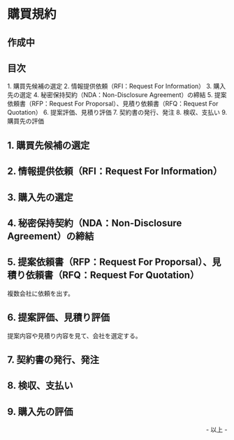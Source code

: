 # 購買規約

## 作成中

## 目次

1\. 購買先候補の選定
2\. 情報提供依頼（RFI：Request For Information）
3\. 購入先の選定
4\. 秘密保持契約（NDA：Non-Disclosure Agreement）の締結
5\. 提案依頼書（RFP：Request For Proporsal）、見積り依頼書（RFQ：Request For Quotation）
6\. 提案評価、見積り評価
7\. 契約書の発行、発注
8\. 検収、支払い
9\. 購買先の評価

## 1. 購買先候補の選定


## 2. 情報提供依頼（RFI：Request For Information）


## 3. 購入先の選定


## 4. 秘密保持契約（NDA：Non-Disclosure Agreement）の締結


## 5. 提案依頼書（RFP：Request For Proporsal）、見積り依頼書（RFQ：Request For Quotation）

複数会社に依頼を出す。<br>

## 6. 提案評価、見積り評価

提案内容や見積り内容を見て、会社を選定する。<brs>

## 7. 契約書の発行、発注


## 8. 検収、支払い


## 9. 購入先の評価


<div style="text-align: right;">- 以上 -</div>
